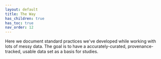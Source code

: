 ```yaml
---
layout: default
title: The Way
has_children: true
has_toc: true
nav_order: 12
---
```


Here we document standard practices we've developed while working with
lots of messy data. The goal is to have a accurately-curated,
provenance-tracked, usable data set as a basis for studies.
